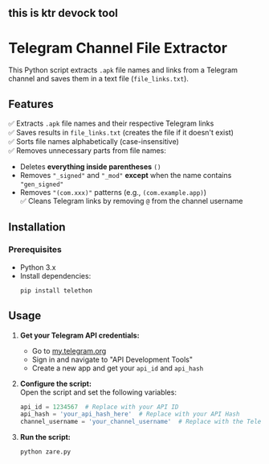 ## this is ktr devock tool

# **Telegram Channel File Extractor**  

This Python script extracts `.apk` file names and links from a Telegram channel and saves them in a text file (`file_links.txt`).  

## **Features**  
✅ Extracts `.apk` file names and their respective Telegram links  
✅ Saves results in `file_links.txt` (creates the file if it doesn't exist)  
✅ Sorts file names alphabetically (case-insensitive)  
✅ Removes unnecessary parts from file names:  
  - Deletes **everything inside parentheses** `()`  
  - Removes `"_signed"` and `"_mod"` **except** when the name contains `"gen_signed"`  
  - Removes `"(com.xxx)"` patterns (e.g., `(com.example.app)`)  
✅ Cleans Telegram links by removing `@` from the channel username  

## **Installation**  
### **Prerequisites**  
- Python 3.x  
- Install dependencies:  
  ```sh
  pip install telethon

## **Usage**  
1. **Get your Telegram API credentials:**  
   - Go to [my.telegram.org](https://my.telegram.org/)  
   - Sign in and navigate to "API Development Tools"  
   - Create a new app and get your `api_id` and `api_hash`  

2. **Configure the script:**  
   Open the script and set the following variables:  
   ```python
   api_id = 1234567  # Replace with your API ID
   api_hash = 'your_api_hash_here'  # Replace with your API Hash
   channel_username = 'your_channel_username'  # Replace with the Telegram channel username  
3. **Run the script:**  
   ```sh
   python zare.py
